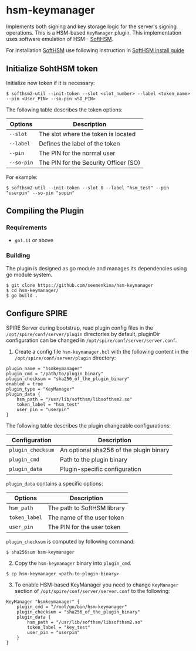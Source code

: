 # hsm-keymanager

Implements both signing and key storage logic for the server's signing operations. 
This is a HSM-based `KeyManager` plugin.
This implementation uses software emulation of HSM - [SoftHSM](https://www.opendnssec.org/softhsm/).

For installation [SoftHSM](https://www.opendnssec.org/softhsm/) use following instruction in [SoftHSM install guide](https://github.com/seemenkina/hsm-keymanager/blob/master/SOFTHSM.md)

## Initialize SohtHSM token

Initialize new token if it is necessary:

```
$ softhsm2-util --init-token --slot <slot_number> --label <token_name> --pin <User_PIN> --so-pin <SO_PIN>
```

The following table describes the token options: 

| Options	| Description |
| --- | ---|
|`--slot`|The slot where the token is located|
|`--label`|Defines the label of the token|
|`--pin`|The PIN for the normal user|
|`--so-pin`|The PIN for the Security Officer (SO)|

For example: 

```
$ softhsm2-util --init-token --slot 0 --label "hsm_test" --pin "userpin" --so-pin "sopin"
```

## Compiling the Plugin

### Requirements

* `go1.11` or above

### Building

The plugin is designed as go module and manages its dependencies using go module system.

```
$ git clone https://github.com/seemenkina/hsm-keymanager
$ cd hsm-keymanager/
$ go build .
```

## Configure SPIRE

SPIRE Server during bootstrap, read plugin config files in the `/opt/spire/conf/server/plugin` directories by default, pluginDir configuration can be changed in `/opt/spire/conf/server/server.conf`.

1. Create a config file `hsm-keymanager.hcl` with the following content in the `/opt/spire/conf/server/plugin` directory:
 
````  
plugin_name = "hsmkeymanager"
plugin_cmd = "/path/to/plugin_binary"
plugin_checksum = "sha256_of_the_plugin_binary"
enabled = true
plugin_type = "KeyManager"
plugin_data {
    hsm_path = "/usr/lib/softhsm/libsofthsm2.so"
    token_label = "hsm_test"
    user_pin = "userpin"
}
```` 
The following table describes the plugin changeable configurations:
   
| Configuration	| Description |
| --- | ---|
|`plugin_checksum`|An optional sha256 of the plugin binary|
|`plugin_cmd`|Path to the plugin binary|
|`plugin_data`|Plugin-specific configuration|


`plugin_data` contains a specific options: 

| Options	| Description |
| --- | ---|
|`hsm_path`|The path to SoftHSM library|
|`token_label`|The name of the user token|
|`user_pin`|The PIN for the user token|

`plugin_checksum` is computed by following command:

```
$ sha256sum hsm-keymanager
```

2. Copy the `hsm-keymanager` binary into `plugin_cmd`.

```
$ cp hsm-keymanager <path-to-plugin-binary>
```

3. To enable HSM-based KeyManager you need to change `KeyManager` section of `/opt/spire/conf/server/server.conf` to the following:

````
KeyManager "hsmkeymanager" {
    plugin_cmd = "/root/go/bin/hsm-keymanager"
    plugin_checksum = "sha256_of_the_plugin_binary"
    plugin_data {
        hsm_path = "/usr/lib/softhsm/libsofthsm2.so"
        token_label = "key_test"
        user_pin = "userpin"
    }
}
````
